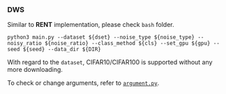 ### DWS

Similar to **RENT** implementation, please check `bash` folder. 
```
python3 main.py --dataset ${dset} --noise_type ${noise_type} --noisy_ratio ${noise_ratio} --class_method ${cls} --set_gpu ${gpu} --seed ${seed} --data_dir ${DIR}
```
With regard to the `dataset`, CIFAR10/CIFAR100 is supported without any more downloading. 

To check or change arguments, refer to [`argument.py`](https://github.com/BaeHeeSun/RENT/blob/main/DWS/argument.py).
